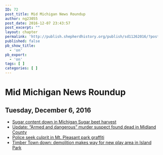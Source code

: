 ```yaml
---
ID: 72
post_title: Mid Michigan News Roundup
author: ng23055
post_date: 2016-12-07 23:43:57
post_excerpt: ""
layout: chapter
permalink: 'http://publish.shepherdhistory.org/publish/sd11262016/?post_type=chapter&p=72'
published: false
pb_show_title:
  - 'on'
pb_export:
  - 'on'
tags: [ ]
categories: [ ]
---
```

<div id="mid-michigan-news-roundup" class="section level1">
<h1>Mid Michigan News Roundup</h1>
<div id="tuesday-december-6-2016-1" class="section level2">
<h2>Tuesday, December 6, 2016</h2>
<ul>
 	<li><a href="http://www.themorningsun.com/general-news/20161206/sugar-content-down-in-michigan-sugar-beet-harvest">Sugar content down in Michigan Sugar beet harvest</a></li>
 	<li><a href="http://www.themorningsun.com/general-news/20161206/update-armed-and-dangerous-murder-suspect-found-dead-in-midland-county">Update: “Armed and dangerous” murder suspect found dead in Midland County</a></li>
 	<li><a href="http://www.themorningsun.com/general-news/20161205/police-seek-culprit-in-mt-pleasant-park-graffiti">Police seek culprit in Mt. Pleasant park graffiti</a></li>
 	<li><a href="http://www.themorningsun.com/general-news/20161205/timber-town-down-demolition-makes-way-for-new-play-area-in-island-park">Timber Town down: demolition makes way for new play area in Island Park</a></li>
</ul>
</div>
</div>